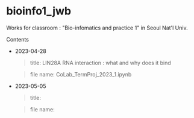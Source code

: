 # bioinfo1_jwb
Works for classroom : "Bio-infomatics and practice 1" in Seoul Nat'l Univ. 


Contents
* 2023-04-28 
  > title: LIN28A RNA interaction : what and why does it bind
  
  > file name: CoLab_TermProj_2023_1.ipynb
* 2023-05-05 
  > title: 
  
  > file name: 
